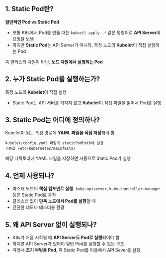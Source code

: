 ## 1. Static Pod란?
**일반적인 Pod vs Static Pod**

* 보통 K8s에서 Pod를 만들 때는 `kubectl apply -f` 같은 명령어로 **API Server**에 요청을 보냄
* 하지만 **Static Pod**는 API Server가 아니라, 특정 노드의 **Kubelet**이 직접 실행하는 Pod

즉 클러스터 차원이 아닌, **노드 차원에서 실행되는 Pod**

## 2. 누가 Static Pod를 실행하는가?
특정 노드의 **Kubelet**이 직접 실행
* Static Pod는 API 서버를 거치지 않고 **Kubelet**이 직접 파일을 읽어서 Pod를 실행

## 3. Static Pod는 어디에 정의하나?
Kubelet이 읽는 특정 경로에 **YAML 파일을 직접 저장**해야 함
```
kubelet/config.yaml 파일의 staticPodPath에 설정
기본값 /etc/kubernetes/mainfests/
```
해당 디렉토리에 YAML 파일을 저장하면 자동으로 Static Pod가 실행

## 4. 언제 사용되나?
* 마스터 노드의 **핵심 컴포넌트 실행**: `kube-apiserver`, `kube-controller-manager` 등은 Static Pod로 동작
* 클러스터 없이 **단독 노드에서 Pod를 실행**할 때
* 간단한 데모나 테스터용 환경

## 5. 왜 API Server 없이 실행되나?
* K8s가 처음 시작될 때 **API Server도 Pod로 실행**되어야 함
* 하지만 API Server가 있어야 일반 Pod를 실행할 수 있는 구조
* 따라서 **초기 부팅용 Pod**, 즉 Static Pod를 이용해서 API Sever를 실행